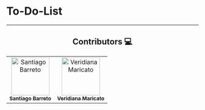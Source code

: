 # To-Do-List





<hr>
<h2 align="center"> Contributors 💻</h2>
<table align="center">
<tbody>
<tr>
<td align="center">
<a href="https://github.com/SanX0000" rel="nofollow"><img src="https://avatars.githubusercontent.com/u/115950745?v=4" width="100px;" alt="Santiago Barreto" style="max-width: 100%;"><br><sub><b>Santiago Barreto</b></sub></a>
</td>
<td align="center">
<a href="https://github.com/veridiana-maricato" rel="nofollow"><img src="https://avatars.githubusercontent.com/u/113988236?v=4" width="100px;" alt="Veridiana Maricato" style="max-width: 100%;"><br><sub><b>Veridiana Maricato</b></sub></a>
</td>
</tr>
</tbody>
</table>
